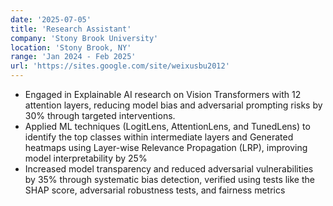 ```yaml
---
date: '2025-07-05'
title: 'Research Assistant'
company: 'Stony Brook University'
location: 'Stony Brook, NY'
range: 'Jan 2024 - Feb 2025'
url: 'https://sites.google.com/site/weixusbu2012'
---
```


- Engaged in Explainable AI research on Vision Transformers with 12 attention layers, reducing model bias and adversarial prompting risks by 30% through targeted interventions.
- Applied ML techniques (LogitLens, AttentionLens, and TunedLens) to identify the top classes within intermediate layers and Generated heatmaps using Layer-wise Relevance Propagation (LRP), improving model interpretability by 25%
- Increased model transparency and reduced adversarial vulnerabilities by 35% through systematic bias detection, verified using tests like the SHAP score, adversarial robustness tests, and fairness metrics